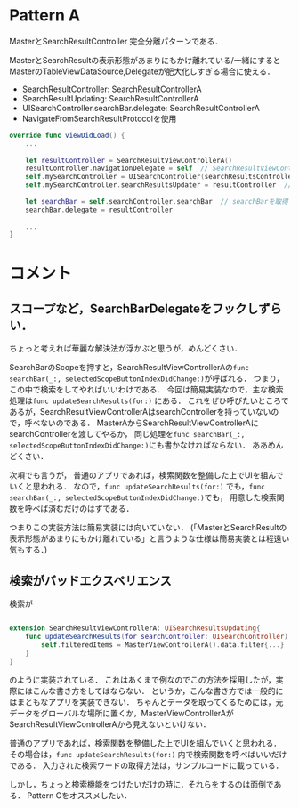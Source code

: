 #  Pattern A

MasterとSearchResultController 完全分離パターンである．

MasterとSearchResultの表示形態があまりにもかけ離れている/一緒にするとMasterのTableViewDataSource,Delegateが肥大化しすぎる場合に使える．

- SearchResultController: SearchResultControllerA
- SearchResultUpdating: SearchResultControllerA
- UISearchController.searchBar.delegate: SearchResultControllerA
- NavigateFromSearchResultProtocolを使用

```swift:MasterViewControllerA.swift
override func viewDidLoad() {
    ...
    
    let resultController = SearchResultViewControllerA()
    resultController.navigationDelegate = self  // SearchResultViewControllerからのnavigation遷移をキャッチする
    self.mySearchController = UISearchController(searchResultsController: resultController)  // 検索結果を表示するViewを設定
    self.mySearchController.searchResultsUpdater = resultController  // 検索されると動くViewを設定
    
    let searchBar = self.searchController.searchBar  // searchBarを取得
    searchBar.delegate = resultController
    
    ...
}
```

# コメント
## スコープなど，SearchBarDelegateをフックしずらい．
ちょっと考えれば華麗な解決法が浮かぶと思うが，めんどくさい．

SearchBarのScopeを押すと，SearchResultViewControllerAの`func searchBar(_:, selectedScopeButtonIndexDidChange:)`が呼ばれる．
つまり，この中で検索をしてやればいいわけである．
今回は簡易実装なので，主な検索処理は`func updateSearchResults(for:)` にある．
これをぜひ呼びたいところであるが，SearchResultViewControllerAはsearchControllerを持っていないので，呼べないのである．
MasterAからSearchResultViewControllerAにsearchControllerを渡してやるか，
同じ処理を`func searchBar(_:, selectedScopeButtonIndexDidChange:)`にも書かなければならない．
ああめんどくさい．

次項でも言うが，
普通のアプリであれば，検索関数を整備した上でUIを組んでいくと思われる．
なので，`func updateSearchResults(for:)` でも，`func searchBar(_:, selectedScopeButtonIndexDidChange:)`でも，
用意した検索関数を呼べば済むだけのはずである．

つまりこの実装方法は簡易実装には向いていない．
(「MasterとSearchResultの表示形態があまりにもかけ離れている」と言うような仕様は簡易実装とは程遠い気もする．)

## 検索がバッドエクスペリエンス
検索が

```swift:SearchResultViewControllerA.swift

extension SearchResultViewControllerA: UISearchResultsUpdating{
    func updateSearchResults(for searchController: UISearchController) {
        self.filteredItems = MasterViewControllerA().data.filter{...}
    }
}

```
のように実装されている．
これはあくまで例なのでこの方法を採用したが，実際にはこんな書き方をしてはならない．
というか，こんな書き方では一般的にはまともなアプリを実装できない．
ちゃんとデータを取ってくるためには，元データをグローバルな場所に置くか，MasterViewControllerAがSearchResultViewControllerAから見えないといけない．

普通のアプリであれば，検索関数を整備した上でUIを組んでいくと思われる．
その場合は，`func updateSearchResults(for:)` 内で検索関数を呼べばいいだけである．
入力された検索ワードの取得方法は，サンプルコードに載っている．

しかし，ちょっと検索機能をつけたいだけの時に，それらをするのは面倒である．
Pattern Cをオススメしたい．

